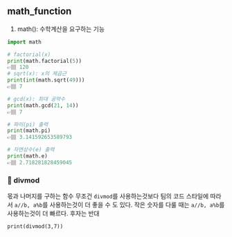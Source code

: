 ## math_function

1. math(): 수학계산을 요구하는 기능

```python
import math

# factorial(x)
print(math.factorial(5))
👉🏽 120
# sqrt(x): x의 제곱근
print(int(math.sqrt(49)))
👉🏽 7

# gcd(x): 최대 공약수
print(math.gcd(21, 14))
👉🏽 7

# 파이(pi) 출력
print(math.pi)
👉🏽 3.141592653589793

# 자연상수(e) 출력
print(math.e)
👉🏽 2.718281828459045
```

### 📍 divmod
몫과 나머지를 구하는 함수
무조건 `divmod`를 사용하는것보다 팀의 코드 스타일에 따라서 `a//b, a%b`를 사용하는것이 더 좋을 수 도 있다.
작은 숫자를 다룰 때는 `a//b, a%b`를 사용하는것이 더 빠르다.
후자는 반대

`print(divmod(3,7))`


